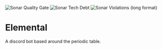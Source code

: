 ![Sonar Quality Gate](https://img.shields.io/sonar/quality_gate/AdityaSF_Elemental?server=https%3A%2F%2Fsonarcloud.io&sonarVersion=8.0.0&style=for-the-badge)
![Sonar Tech Debt](https://img.shields.io/sonar/tech_debt/AdityaSF_Elemental?server=http%3A%2F%2Fsonarcloud.io&sonarVersion=8.0.0&style=for-the-badge)
![Sonar Violations (long format)](https://img.shields.io/sonar/violations/AdityaSF_Elemental?format=long&server=http%3A%2F%2Fsonarcloud.io&style=for-the-badge)

# Elemental
A discord bot based around the periodic table.

